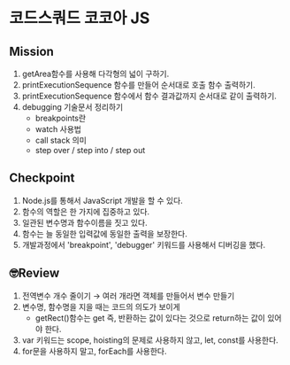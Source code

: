 # 코드스쿼드 코코아 JS
## Mission
1. getArea함수를 사용해 다각형의 넓이 구하기.
2. printExecutionSequence 함수를 만들어 순서대로 호출 함수 출력하기.
3. printExecutionSequence 함수에서 함수 결과값까지 순서대로 같이 출력하기.
4. debugging 기술문서 정리하기
   + breakpoints란 
   + watch 사용법
   + call stack 의미
   + step over / step into / step out
  
## Checkpoint
1. Node.js를 통해서 JavaScript 개발을 할 수 있다.
2. 함수의 역할은 한 가지에 집중하고 있다.
3. 일관된 변수명과 함수이름을 짓고 있다.
4. 함수는 늘 동일한 입력값에 동일한 출력을 보장한다.
5. 개발과정에서 'breakpoint', 'debugger' 키워드를 사용해서 디버깅을 했다.

## 🤓Review
1. 전역변수 개수 줄이기 → 여러 개라면 객체를 만들어서 변수 만들기
2. 변수명, 함수명을 지을 때는 코드의 의도가 보이게
   - getRect()함수는 get 즉, 반환하는 값이 있다는 것으로 return하는 값이 있어야 한다.
3. var 키워드는 scope, hoisting의 문제로 사용하지 않고, let, const를 사용한다.
4. for문을 사용하지 말고, forEach를 사용한다.
